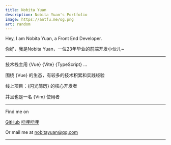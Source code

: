 ```yaml
---
title: Nobita Yuan
description: Nobita Yuan's Portfolio
image: https://antfu.me/og.png
art: random
---
```


Hey, I am Nobita Yuan, a Front End Developer.

你好，我是Nobita Yuan，一位23年毕业的前端开发小伙儿~

---

技术栈主用 {Vue} {Vite} {TypeScript} ...

围绕 {Vue} 的生态，有较多的技术积累和实践经验

线上项目：{闪光简历} 的核心开发者

并且也是一名 {Vim} 使用者

<!-- {Vue} {Vite} {Node.js} {TailwindCSS}
{TypeScript} lover Working at {NuxtLabs}<br>
Creator of {Vitest} {Slidev} {VueUse} {UnoCSS} {Elk} {Type Challenges}<br>
Core team of {Vue} {Nuxt} {Vite}<br>
Maintaining {Shiki} {Twoslash} {ESLint Stylistic} -->

<!-- Dreaming up ideas and making them come true is where my passion lies. You can find my [full projects list here](/projects). I also do some generative-art, compform, interactivity experiments on [100.antfu.me](https://100.antfu.me/).

I give [talks](/talks) and write [blog posts](/posts) about open source, coding, tutorials, etc. Occasionally, I also do some coding live streams on [YouTube](https://www.youtube.com/anthonyfu7) and [哔哩哔哩](https://space.bilibili.com/668380).

Outside of programming, I enjoy doing photography and traveling. Some of my photos can be found on [Instagram](https://www.instagram.com/antfu7). Right now I live in Paris. If you are around, feel free to reach me out, we could have some coffee or work together. -->

---

Find me on

<p flex="~ gap-2 wrap" class="mt--2!">
  <a href="https://github.com/NobitaYuan" target="_blank"><span op75 i-simple-icons-github /> GitHub</a>
  <a href="https://space.bilibili.com/19217489" target="_blank"><span op75 i-simple-icons-bilibili /> 哔哩哔哩</a>

</p>

Or mail me at <a title="mailto" target="_blank" href="mailto:nobitayuan@qq.com">nobitayuan@qq.com</a>

---

<!-- <SponsorButtons /> -->
